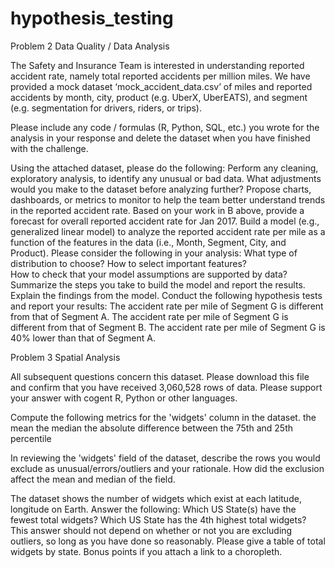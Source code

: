 # hypothesis_testing

Problem 2 Data Quality / Data Analysis

The Safety and Insurance Team is interested in understanding reported accident rate, namely total reported accidents per million miles. We have provided a mock dataset ‘mock_accident_data.csv’ of miles and reported accidents by month, city, product (e.g. UberX, UberEATS), and segment (e.g. segmentation for drivers, riders, or trips).

Please include any code / formulas (R, Python, SQL, etc.) you wrote for the analysis in your response and delete the dataset when you have finished with the challenge.

Using the attached dataset, please do the following:
Perform any cleaning, exploratory analysis, to identify any unusual or bad data. What adjustments would you make to the dataset before analyzing further?
Propose charts, dashboards, or metrics to monitor to help the team better understand trends in the reported accident rate. 
Based on your work in B above, provide a forecast for overall reported accident rate for Jan 2017.
Build a model (e.g., generalized linear model) to analyze the reported accident rate per mile as a function of the features in the data (i.e., Month, Segment, City, and Product). Please consider the following in your analysis:
What type of distribution to choose?
How to select important features?  
How to check that your model assumptions are supported by data?
Summarize the steps you take to build the model and report the results. Explain the findings from the model. 
Conduct the following hypothesis tests and report your results:
The accident rate per mile of Segment G is different from that of Segment A. 
The accident rate per mile of Segment G is different from that of Segment B.
The accident rate per mile of Segment G is 40% lower than that of Segment A.


Problem 3 Spatial Analysis

All subsequent questions concern this dataset. Please download this file and confirm that you have received 3,060,528 rows of data. Please support your answer with cogent R, Python or other languages.

Compute the following metrics for the 'widgets' column in the dataset.
the mean
the median
the absolute difference between the 75th and 25th percentile 

In reviewing the 'widgets' field of the dataset, describe the rows you would exclude as unusual/errors/outliers and your rationale. How did the exclusion affect the mean and median of the field. 

The dataset shows the number of widgets which exist at each latitude, longitude on Earth. Answer the following:
Which US State(s) have the fewest total widgets?
Which US State has the 4th highest total widgets? This answer should not depend on whether or not you are excluding outliers, so long as you have done so reasonably.
Please give a table of total widgets by state. Bonus points if you attach a link to a choropleth.


